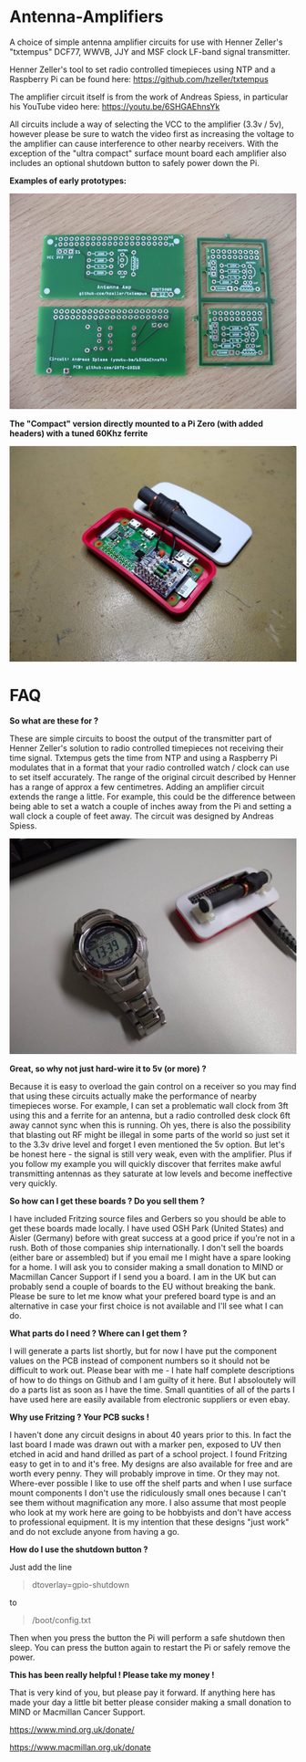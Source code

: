 # Antenna-Amplifiers
A choice of simple antenna amplifier circuits for use with Henner Zeller's "txtempus" DCF77, WWVB, JJY and MSF clock LF-band signal transmitter.

Henner Zeller's tool to set radio controlled timepieces using NTP and a Raspberry Pi can be found here:
https://github.com/hzeller/txtempus

The amplifier circuit itself is from the work of Andreas Spiess, in particular his YouTube video here:
https://youtu.be/6SHGAEhnsYk

All circuits include a way of selecting the VCC to the amplifier (3.3v / 5v), however please be sure to watch the video first as increasing the voltage to the amplifier can cause interference to other nearby receivers. With the exception of the "ultra compact" surface mount board each amplifier also includes an optional shutdown button to safely power down the Pi.

**Examples of early prototypes:**

![PCB examples](https://github.com/GOTO-GOSUB/Antenna-Amplifiers/blob/a565473eafd16990c48fda6feb0ad8221f1f548c/Amplifier%20Images/Amplifier%20and%20Compact.jpg)

**The "Compact" version directly mounted to a Pi Zero (with added headers) with a tuned 60Khz ferrite**

![Compact amplifier PCB in use](https://github.com/GOTO-GOSUB/Antenna-Amplifiers/blob/2c20f4bca110fa08fe32f662a68d8b8b71eef103/Amplifier%20Images/Compact%20Amplifier%20Direct%20Pi%20Mount.jpg)

# FAQ
**So what are these for ?**

These are simple circuits to boost the output of the transmitter part of Henner Zeller's solution to radio controlled timepieces not receiving their time signal. Txtempus gets the time from NTP and using a Raspberry Pi modulates that in a format that your radio controlled watch / clock can use to set itself accurately. The range of the original circuit described by Henner has a range of approx a few centimetres. Adding an amplifier circuit extends the range a little. For example, this could be the difference between being able to set a watch a couple of inches away from the Pi and setting a wall clock a couple of feet away. The circuit was designed by Andreas Spiess.

![Setting a watch](https://github.com/GOTO-GOSUB/Antenna-Amplifiers/blob/a877eaa5c8f308b4535af3daff0da98b6ea18988/Amplifier%20Images/Setting%20a%20watch%20at%20close%20proximity.jpg)

**Great, so why not just hard-wire it to 5v (or more) ?**

Because it is easy to overload the gain control on a receiver so you may find that using these circuits actually make the performance of nearby timepieces worse. For example, I can set a problematic wall clock from 3ft using this and a ferrite for an antenna, but a radio controlled desk clock 6ft away cannot sync when this is running. Oh yes, there is also the possibility that blasting out RF might be illegal in some parts of the world so just set it to the 3.3v drive level and forget I even mentioned the 5v option. But let's be honest here - the signal is still very weak, even with the amplifier. Plus if you follow my example you will quickly discover that ferrites make awful transmitting antennas as they saturate at low levels and become ineffective very quickly.

**So how can I get these boards ? Do you sell them ?**

I have included Fritzing source files and Gerbers so you should be able to get these boards made locally. I have used OSH Park (United States) and Aisler (Germany) before with great success at a good price if you're not in a rush. Both of those companies ship internationally. I don't sell the boards (either bare or assembled) but if you email me I might have a spare looking for a home. I will ask you to consider making a small donation to MIND or Macmillan Cancer Support if I send you a board. I am in the UK but can probably send a couple of boards to the EU without breaking the bank. Please be sure to let me know what your prefered board type is and an alternative in case your first choice is not available and I'll see what I can do.

**What parts do I need ? Where can I get them ?**

I will generate a parts list shortly, but for now I have put the component values on the PCB instead of component numbers so it should not be difficult to work out. Please bear with me - I hate half complete descriptions of how to do things on Github and I am guilty of it here. But I absoloutely will do a parts list as soon as I have the time. Small quantities of all of the parts I have used here are easily available from electronic suppliers or even ebay.

**Why use Fritzing ? Your PCB sucks !**

I haven't done any circuit designs in about 40 years prior to this. In fact the last board I made was drawn out with a marker pen, exposed to UV then etched in acid and hand drilled as part of a school project. I found Fritzing easy to get in to and it's free. My designs are also available for free and are worth every penny. They will probably improve in time. Or they may not. Where-ever possible I like to use off the shelf parts and when I use surface mount components I don't use the ridiculously small ones because I can't see them without magnification any more. I also assume that most people who look at my work here are going to be hobbyists and don't have access to professional equipment. It is my intention that these designs "just work" and do not exclude anyone from having a go.

**How do I use the shutdown button ?**

Just add the line

> dtoverlay=gpio-shutdown

to 

> /boot/config.txt

Then when you press the button the Pi will perform a safe shutdown then sleep. You can press the button again to restart the Pi or safely remove the power.

**This has been really helpful ! Please take my money !**

That is very kind of you, but please pay it forward. If anything here has made your day a little bit better please consider making a small donation to MIND or Macmillan Cancer Support.

https://www.mind.org.uk/donate/

https://www.macmillan.org.uk/donate

